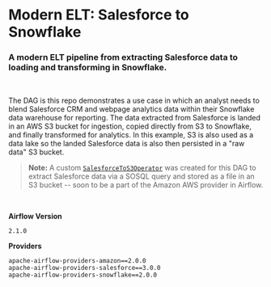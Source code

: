 # Modern ELT: Salesforce to Snowflake
### A modern ELT pipeline from extracting Salesforce data to loading and transforming in Snowflake.
</br>

The DAG is this repo demonstrates a use case in which an analyst needs to blend Salesforce CRM and webpage analytics data within their Snowflake data warehouse for reporting.  The data extracted from Salesforce is landed in an AWS S3 bucket for ingestion, copied directly from S3 to Snowflake, and finally transformed for analytics.  In this example, S3 is also used as a data lake so the landed Salesforce data is also then persisted in a "raw data" S3 bucket.

> **Note:** A custom [`SalesforceToS3Operator`](https://github.com/astronomer/modern-elt-salesforce-to-snowflake/blob/main/include/operators/salesforce_to_s3.py) was created for this DAG to extract Salesforce data via a SOSQL query and stored as a file in an S3 bucket -- soon to be a part of the Amazon AWS provider in Airflow.

</br>

**Airflow Version**

   `2.1.0`

**Providers**

   ```
   apache-airflow-providers-amazon==2.0.0
   apache-airflow-providers-salesforce==3.0.0
   apache-airflow-providers-snowflake==2.0.0
   ```
